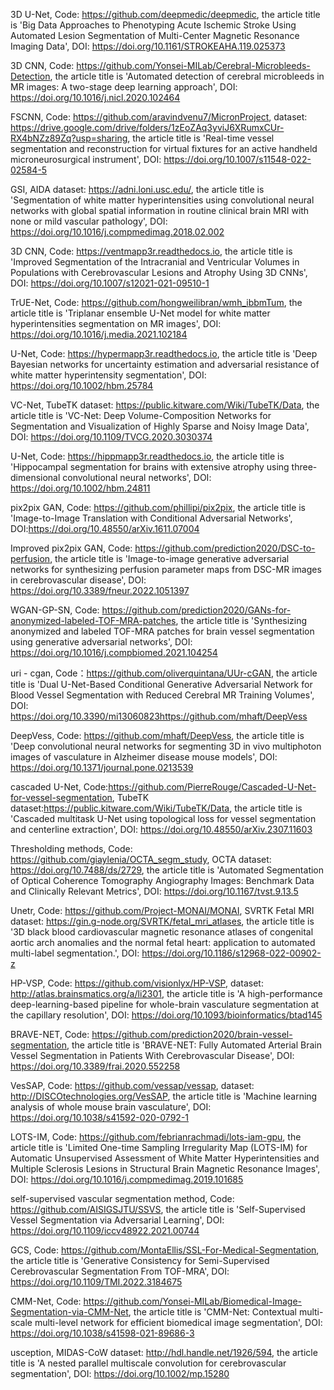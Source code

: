 3D U-Net, Code: https://github.com/deepmedic/deepmedic, the article title is 'Big Data Approaches to Phenotyping Acute Ischemic Stroke Using Automated Lesion Segmentation of Multi-Center Magnetic Resonance Imaging Data', DOI: https://doi.org/10.1161/STROKEAHA.119.025373

3D CNN, Code: https://github.com/Yonsei-MILab/Cerebral-Microbleeds-Detection, the article title is 'Automated detection of cerebral microbleeds in MR images: A two-stage deep learning approach', DOI: https://doi.org/10.1016/j.nicl.2020.102464

FSCNN, Code: https://github.com/aravindvenu7/MicronProject, dataset: https://drive.google.com/drive/folders/1zEoZAq3yviJ6XRumxCUr-RX4bNZz89Zq?usp=sharing, the article title is 'Real-time vessel segmentation and reconstruction for virtual fixtures for an active handheld microneurosurgical instrument', DOI: https://doi.org/10.1007/s11548-022-02584-5

GSI, AIDA dataset: https://adni.loni.usc.edu/, the article title is 'Segmentation of white matter hyperintensities using convolutional neural networks with global spatial information in routine clinical brain MRI with none or mild vascular pathology',  DOI: https://doi.org/10.1016/j.compmedimag.2018.02.002

3D CNN, Code: https://ventmapp3r.readthedocs.io, the article title is 'Improved Segmentation of the Intracranial and Ventricular Volumes in Populations with Cerebrovascular Lesions and Atrophy Using 3D CNNs', DOI: https://doi.org/10.1007/s12021-021-09510-1 

TrUE-Net, Code: https://github.com/hongweilibran/wmh_ibbmTum, the article title is 'Triplanar ensemble U-Net model for white matter hyperintensities segmentation on MR images', DOI: https://doi.org/10.1016/j.media.2021.102184

U-Net, Code: https://hypermapp3r.readthedocs.io, the article title is 'Deep Bayesian networks for uncertainty estimation and adversarial resistance of white matter hyperintensity segmentation', DOI: https://doi.org/10.1002/hbm.25784

VC-Net, TubeTK dataset: https://public.kitware.com/Wiki/TubeTK/Data, the article title is 'VC-Net: Deep Volume-Composition Networks for Segmentation and Visualization of Highly Sparse and Noisy Image Data', DOI: https://doi.org/10.1109/TVCG.2020.3030374

U-Net, Code: https://hippmapp3r.readthedocs.io, the article title is 'Hippocampal segmentation for brains with extensive atrophy using three-dimensional convolutional neural networks', DOI: https://doi.org/10.1002/hbm.24811

pix2pix GAN, Code: https://github.com/phillipi/pix2pix, the article title is 'Image-to-Image Translation with Conditional Adversarial Networks', DOI:https://doi.org/10.48550/arXiv.1611.07004

Improved pix2pix GAN, Code: https://github.com/prediction2020/DSC-to-perfusion, the article title is 'Image-to-image generative adversarial networks for synthesizing perfusion parameter maps from DSC-MR images in cerebrovascular disease', DOI: https://doi.org/10.3389/fneur.2022.1051397

WGAN-GP-SN, Code: https://github.com/prediction2020/GANs-for-anonymized-labeled-TOF-MRA-patches, the article title is 'Synthesizing anonymized and labeled TOF-MRA patches for brain vessel segmentation using generative adversarial networks', DOI: https://doi.org/10.1016/j.compbiomed.2021.104254

uri - cgan, Code：https://github.com/oliverquintana/UUr-cGAN, the article title is 'Dual U-Net-Based Conditional Generative Adversarial Network for Blood Vessel Segmentation with Reduced Cerebral MR Training Volumes', DOI: https://doi.org/10.3390/mi13060823https://github.com/mhaft/DeepVess 

DeepVess, Code: https://github.com/mhaft/DeepVess,  the article title is 'Deep convolutional neural networks for segmenting 3D in vivo multiphoton images of vasculature in Alzheimer disease mouse models', DOI: https://doi.org/10.1371/journal.pone.0213539

cascaded U-Net, Code:https://github.com/PierreRouge/Cascaded-U-Net-for-vessel-segmentation, TubeTK dataset:https://public.kitware.com/Wiki/TubeTK/Data, the article title is 'Cascaded multitask U-Net using topological loss for vessel segmentation and centerline extraction', DOI: https://doi.org/10.48550/arXiv.2307.11603

Thresholding methods, Code: https://github.com/giaylenia/OCTA_segm_study, OCTA dataset: https://doi.org/10.7488/ds/2729, the article title is 'Automated Segmentation of Optical Coherence Tomography Angiography Images: Benchmark Data and Clinically Relevant Metrics', DOI: https://doi.org/10.1167/tvst.9.13.5

Unetr, Code: https://github.com/Project-MONAI/MONAI, SVRTK Fetal MRI dataset: https://gin.g-node.org/SVRTK/fetal_mri_atlases, the article title is '3D black blood cardiovascular magnetic resonance atlases of congenital aortic arch anomalies and the normal fetal heart: application to automated multi-label segmentation.', DOI: https://doi.org/10.1186/s12968-022-00902-z

HP-VSP, Code: https://github.com/visionlyx/HP-VSP, dataset: http://atlas.brainsmatics.org/a/li2301, the article title is 'A high-performance deep-learning-based pipeline for whole-brain vasculature segmentation at the capillary resolution', DOI: https://doi.org/10.1093/bioinformatics/btad145

BRAVE-NET, Code: https://github.com/prediction2020/brain-vessel-segmentation, the article title is 'BRAVE-NET: Fully Automated Arterial Brain Vessel Segmentation in Patients With Cerebrovascular Disease', DOI: https://doi.org/10.3389/frai.2020.552258

VesSAP, Code: https://github.com/vessap/vessap, dataset: http://DISCOtechnologies.org/VesSAP, the article title is 'Machine learning analysis of whole mouse brain vasculature', DOI: https://doi.org/10.1038/s41592-020-0792-1

LOTS-IM, Code: https://github.com/febrianrachmadi/lots-iam-gpu, the article title is 'Limited One-time Sampling Irregularity Map (LOTS-IM) for Automatic Unsupervised Assessment of White Matter Hyperintensities and Multiple Sclerosis Lesions in Structural Brain Magnetic Resonance Images', DOI: https://doi.org/10.1016/j.compmedimag.2019.101685

self-supervised vascular segmentation method, Code: https://github.com/AISIGSJTU/SSVS, the article title is 'Self-Supervised Vessel Segmentation via Adversarial Learning', DOI: https://doi.org/10.1109/iccv48922.2021.00744

GCS, Code: https://github.com/MontaEllis/SSL-For-Medical-Segmentation, the article title is 'Generative Consistency for Semi-Supervised Cerebrovascular Segmentation From TOF-MRA', DOI: https://doi.org/10.1109/TMI.2022.3184675

CMM-Net, Code: https://github.com/Yonsei-MILab/Biomedical-Image-Segmentation-via-CMM-Net, the article title is 'CMM-Net: Contextual multi-scale multi-level network for efficient biomedical image segmentation', DOI: https://doi.org/10.1038/s41598-021-89686-3

usception, MIDAS-CoW dataset: http://hdl.handle.net/1926/594, the article title is 'A nested parallel multiscale convolution for cerebrovascular segmentation', DOI: https://doi.org/10.1002/mp.15280
















